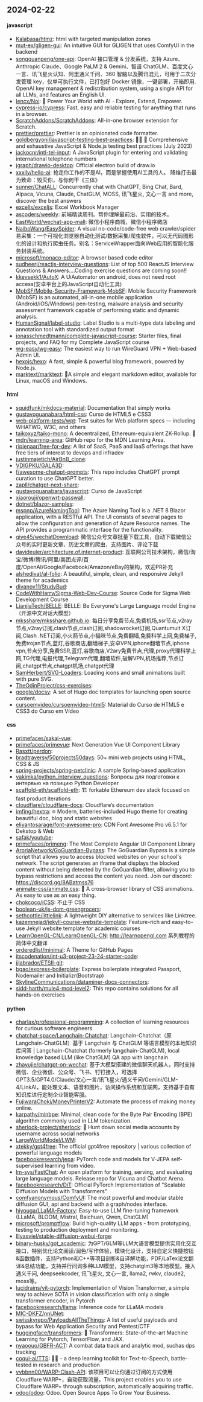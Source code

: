 ## 2024-02-22

#### javascript
* [Kalabasa/htmz](https://github.com/Kalabasa/htmz): html with targeted manipulation zones
* [mut-ex/gligen-gui](https://github.com/mut-ex/gligen-gui): An intuitive GUI for GLIGEN that uses ComfyUI in the backend
* [songquanpeng/one-api](https://github.com/songquanpeng/one-api): OpenAI 接口管理 & 分发系统，支持 Azure、Anthropic Claude、Google PaLM 2 & Gemini、智谱 ChatGLM、百度文心一言、讯飞星火认知、阿里通义千问、360 智脑以及腾讯混元，可用于二次分发管理 key，仅单可执行文件，已打包好 Docker 镜像，一键部署，开箱即用. OpenAI key management & redistribution system, using a single API for all LLMs, and features an English UI.
* [lencx/Noi](https://github.com/lencx/Noi): 🚀 Power Your World with AI - Explore, Extend, Empower.
* [cypress-io/cypress](https://github.com/cypress-io/cypress): Fast, easy and reliable testing for anything that runs in a browser.
* [ScratchAddons/ScratchAddons](https://github.com/ScratchAddons/ScratchAddons): All-in-one browser extension for Scratch.
* [prettier/prettier](https://github.com/prettier/prettier): Prettier is an opinionated code formatter.
* [goldbergyoni/javascript-testing-best-practices](https://github.com/goldbergyoni/javascript-testing-best-practices): 📗🌐 🚢 Comprehensive and exhaustive JavaScript & Node.js testing best practices (July 2023)
* [jackocnr/intl-tel-input](https://github.com/jackocnr/intl-tel-input): A JavaScript plugin for entering and validating international telephone numbers
* [jgraph/drawio-desktop](https://github.com/jgraph/drawio-desktop): Official electron build of draw.io
* [xxxily/hello-ai](https://github.com/xxxily/hello-ai): 抢走你工作的不是AI，而是掌握使用AI工具的人。 降维打击最为致命：毁灭你，与你何干《三体》
* [sunner/ChatALL](https://github.com/sunner/ChatALL): Concurrently chat with ChatGPT, Bing Chat, Bard, Alpaca, Vicuna, Claude, ChatGLM, MOSS, 讯飞星火, 文心一言 and more, discover the best answers
* [exceljs/exceljs](https://github.com/exceljs/exceljs): Excel Workbook Manager
* [ascoders/weekly](https://github.com/ascoders/weekly): 前端精读周刊。帮你理解最前沿、实用的技术。
* [EastWorld/wechat-app-mall](https://github.com/EastWorld/wechat-app-mall): 微信小程序商城，微信小程序微店
* [NaiboWang/EasySpider](https://github.com/NaiboWang/EasySpider): A visual no-code/code-free web crawler/spider易采集：一个可视化浏览器自动化测试/数据采集/爬虫软件，可以无代码图形化的设计和执行爬虫任务。别名：ServiceWrapper面向Web应用的智能化服务封装系统。
* [microsoft/monaco-editor](https://github.com/microsoft/monaco-editor): A browser based code editor
* [sudheerj/reactjs-interview-questions](https://github.com/sudheerj/reactjs-interview-questions): List of top 500 ReactJS Interview Questions & Answers....Coding exercise questions are coming soon!!
* [kkevsekk1/AutoX](https://github.com/kkevsekk1/AutoX): A UiAutomator on android, does not need root access(安卓平台上的JavaScript自动化工具)
* [MobSF/Mobile-Security-Framework-MobSF](https://github.com/MobSF/Mobile-Security-Framework-MobSF): Mobile Security Framework (MobSF) is an automated, all-in-one mobile application (Android/iOS/Windows) pen-testing, malware analysis and security assessment framework capable of performing static and dynamic analysis.
* [HumanSignal/label-studio](https://github.com/HumanSignal/label-studio): Label Studio is a multi-type data labeling and annotation tool with standardized output format
* [jonasschmedtmann/complete-javascript-course](https://github.com/jonasschmedtmann/complete-javascript-course): Starter files, final projects, and FAQ for my Complete JavaScript course
* [wg-easy/wg-easy](https://github.com/wg-easy/wg-easy): The easiest way to run WireGuard VPN + Web-based Admin UI.
* [hexojs/hexo](https://github.com/hexojs/hexo): A fast, simple & powerful blog framework, powered by Node.js.
* [marktext/marktext](https://github.com/marktext/marktext): 📝A simple and elegant markdown editor, available for Linux, macOS and Windows.

#### html
* [squidfunk/mkdocs-material](https://github.com/squidfunk/mkdocs-material): Documentation that simply works
* [gustavoguanabara/html-css](https://github.com/gustavoguanabara/html-css): Curso de HTML5 e CSS3
* [web-platform-tests/wpt](https://github.com/web-platform-tests/wpt): Test suites for Web platform specs — including WHATWG, W3C, and others
* [taikoxyz/taiko-mono](https://github.com/taikoxyz/taiko-mono): A decentralized, Ethereum-equivalent ZK-Rollup. 🥁
* [mdn/learning-area](https://github.com/mdn/learning-area): GitHub repo for the MDN Learning Area.
* [ripienaar/free-for-dev](https://github.com/ripienaar/free-for-dev): A list of SaaS, PaaS and IaaS offerings that have free tiers of interest to devops and infradev
* [justinmajetich/AirBnB_clone](https://github.com/justinmajetich/AirBnB_clone): 
* [VDIGPKU/GALA3D](https://github.com/VDIGPKU/GALA3D): 
* [f/awesome-chatgpt-prompts](https://github.com/f/awesome-chatgpt-prompts): This repo includes ChatGPT prompt curation to use ChatGPT better.
* [zapll/chatgpt-next-share](https://github.com/zapll/chatgpt-next-share): 
* [gustavoguanabara/javascript](https://github.com/gustavoguanabara/javascript): Curso de JavaScript
* [xiaorouji/openwrt-passwall](https://github.com/xiaorouji/openwrt-passwall): 
* [dotnet/blazor-samples](https://github.com/dotnet/blazor-samples): 
* [mspnp/AzureNamingTool](https://github.com/mspnp/AzureNamingTool): The Azure Naming Tool is a .NET 8 Blazor application, with a RESTful API. The UI consists of several pages to allow the configuration and generation of Azure Resource names. The API provides a programmatic interface for the functionality.
* [qiye45/wechatDownload](https://github.com/qiye45/wechatDownload): 微信公众号文章批量下载工具，自动下载微信公众号的实时更新文章、历史文章的爬虫，支持图片、评论下载
* [davideuler/architecture.of.internet-product](https://github.com/davideuler/architecture.of.internet-product): 互联网公司技术架构，微信/淘宝/微博/腾讯/阿里/美团点评/百度/OpenAI/Google/Facebook/Amazon/eBay的架构，欢迎PR补充
* [alshedivat/al-folio](https://github.com/alshedivat/al-folio): A beautiful, simple, clean, and responsive Jekyll theme for academics
* [divanov11/StudyBud](https://github.com/divanov11/StudyBud): 
* [CodeWithHarry/Sigma-Web-Dev-Course](https://github.com/CodeWithHarry/Sigma-Web-Dev-Course): Source Code for Sigma Web Development Course
* [LianjiaTech/BELLE](https://github.com/LianjiaTech/BELLE): BELLE: Be Everyone's Large Language model Engine（开源中文对话大模型）
* [mksshare/mksshare.github.io](https://github.com/mksshare/mksshare.github.io): 每日分享免费节点,免费机场,ssr节点,v2ray节点,v2ray订阅,clash节点,clash订阅,shadowrocket订阅,Quantumult X订阅,Clash .NET订阅,小火箭节点,小猫咪节点,免费翻墙,免费科学上网,免费梯子,免费trojan节点,蓝灯,谷歌商店,翻墙梯子,安卓VPN,iphone翻墙节点,iphone vpn,节点分享,免费SSR,蓝灯,谷歌商店,V2ary免费节点,代理,proxy代理科学上网,TG代理,电报代理,Telegram代理,翻墙软件,破解VPN,机场推荐,节点订阅,chatgpt节点,chatgpt机场,chatgpt代理
* [SamHerbert/SVG-Loaders](https://github.com/SamHerbert/SVG-Loaders): Loading icons and small animations built with pure SVG.
* [TheOdinProject/css-exercises](https://github.com/TheOdinProject/css-exercises): 
* [google/docsy](https://github.com/google/docsy): A set of Hugo doc templates for launching open source content.
* [cursoemvideo/cursoemvideo-html5](https://github.com/cursoemvideo/cursoemvideo-html5): Material do Curso de HTML5 e CSS3 do Curso em Vídeo

#### css
* [primefaces/sakai-vue](https://github.com/primefaces/sakai-vue): 
* [primefaces/primevue](https://github.com/primefaces/primevue): Next Generation Vue UI Component Library
* [Rasxtt/perdon](https://github.com/Rasxtt/perdon): 
* [bradtraversy/50projects50days](https://github.com/bradtraversy/50projects50days): 50+ mini web projects using HTML, CSS & JS
* [spring-projects/spring-petclinic](https://github.com/spring-projects/spring-petclinic): A sample Spring-based application
* [yakimka/python_interview_questions](https://github.com/yakimka/python_interview_questions): Вопросы для подготовки к интервью на позицию Python Developer
* [scaffold-eth/scaffold-eth](https://github.com/scaffold-eth/scaffold-eth): 🏗 forkable Ethereum dev stack focused on fast product iterations
* [cloudflare/cloudflare-docs](https://github.com/cloudflare/cloudflare-docs): Cloudflare’s documentation
* [imfing/hextra](https://github.com/imfing/hextra): 🔯 Modern, batteries-included Hugo theme for creating beautiful doc, blog and static websites
* [eliyantosarage/font-awesome-pro](https://github.com/eliyantosarage/font-awesome-pro): CDN Font Awesome Pro v6.5.1 for Dekstop & Web
* [safak/youtube](https://github.com/safak/youtube): 
* [primefaces/primeng](https://github.com/primefaces/primeng): The Most Complete Angular UI Component Library
* [AroriaNetwork/GoGuardian-Bypass](https://github.com/AroriaNetwork/GoGuardian-Bypass): The GoGuardian Bypass is a simple script that allows you to access blocked websites on your school's network. The script generates an iframe that displays the blocked content without being detected by the GoGuardian filter, allowing you to bypass restrictions and access the content you need. Join our discord: https://discord.gg/8ABatmss76
* [animate-css/animate.css](https://github.com/animate-css/animate.css): 🍿 A cross-browser library of CSS animations. As easy to use as an easy thing.
* [chokcoco/iCSS](https://github.com/chokcoco/iCSS): 不止于 CSS
* [boolean-uk/js-dom-greengrocers](https://github.com/boolean-uk/js-dom-greengrocers): 
* [sethcottle/littlelink](https://github.com/sethcottle/littlelink): A lightweight DIY alternative to services like Linktree.
* [kazemnejad/jekyll-course-website-template](https://github.com/kazemnejad/jekyll-course-website-template): Feature-rich and easy-to-use Jekyll website template for academic courses
* [LearnOpenGL-CN/LearnOpenGL-CN](https://github.com/LearnOpenGL-CN/LearnOpenGL-CN): http://learnopengl.com 系列教程的简体中文翻译
* [orderedlist/minimal](https://github.com/orderedlist/minimal): A Theme for GitHub Pages
* [itscodenation/int-u3-project-23-24-starter-code](https://github.com/itscodenation/int-u3-project-23-24-starter-code): 
* [jjlabrador/ETSII-git](https://github.com/jjlabrador/ETSII-git): 
* [bgao/express-boilerplate](https://github.com/bgao/express-boilerplate): Express boilerplate integrated Passport, Nodemailer and Initializr(Bootstrap)
* [SkylineCommunications/dataminer-docs-connectors](https://github.com/SkylineCommunications/dataminer-docs-connectors): 
* [sidd-harth/mule4-mcd-level2](https://github.com/sidd-harth/mule4-mcd-level2): This repo contains solutions for all hands-on exercises

#### python
* [charlax/professional-programming](https://github.com/charlax/professional-programming): A collection of learning resources for curious software engineers
* [chatchat-space/Langchain-Chatchat](https://github.com/chatchat-space/Langchain-Chatchat): Langchain-Chatchat（原Langchain-ChatGLM）基于 Langchain 与 ChatGLM 等语言模型的本地知识库问答 | Langchain-Chatchat (formerly langchain-ChatGLM), local knowledge based LLM (like ChatGLM) QA app with langchain
* [zhayujie/chatgpt-on-wechat](https://github.com/zhayujie/chatgpt-on-wechat): 基于大模型搭建的微信聊天机器人，同时支持微信、企业微信、公众号、飞书、钉钉接入，可选择GPT3.5/GPT4.0/Claude/文心一言/讯飞星火/通义千问/Gemini/GLM-4/LinkAI，能处理文本、语音和图片，访问操作系统和互联网，支持基于自有知识库进行定制企业智能客服。
* [FujiwaraChoki/MoneyPrinterV2](https://github.com/FujiwaraChoki/MoneyPrinterV2): Automate the process of making money online.
* [karpathy/minbpe](https://github.com/karpathy/minbpe): Minimal, clean code for the Byte Pair Encoding (BPE) algorithm commonly used in LLM tokenization.
* [sherlock-project/sherlock](https://github.com/sherlock-project/sherlock): 🔎 Hunt down social media accounts by username across social networks
* [LargeWorldModel/LWM](https://github.com/LargeWorldModel/LWM): 
* [xtekky/gpt4free](https://github.com/xtekky/gpt4free): The official gpt4free repository | various collection of powerful language models
* [facebookresearch/jepa](https://github.com/facebookresearch/jepa): PyTorch code and models for V-JEPA self-supervised learning from video.
* [lm-sys/FastChat](https://github.com/lm-sys/FastChat): An open platform for training, serving, and evaluating large language models. Release repo for Vicuna and Chatbot Arena.
* [facebookresearch/DiT](https://github.com/facebookresearch/DiT): Official PyTorch Implementation of "Scalable Diffusion Models with Transformers"
* [comfyanonymous/ComfyUI](https://github.com/comfyanonymous/ComfyUI): The most powerful and modular stable diffusion GUI, api and backend with a graph/nodes interface.
* [hiyouga/LLaMA-Factory](https://github.com/hiyouga/LLaMA-Factory): Easy-to-use LLM fine-tuning framework (LLaMA, BLOOM, Mistral, Baichuan, Qwen, ChatGLM)
* [microsoft/promptflow](https://github.com/microsoft/promptflow): Build high-quality LLM apps - from prototyping, testing to production deployment and monitoring.
* [lllyasviel/stable-diffusion-webui-forge](https://github.com/lllyasviel/stable-diffusion-webui-forge): 
* [binary-husky/gpt_academic](https://github.com/binary-husky/gpt_academic): 为GPT/GLM等LLM大语言模型提供实用化交互接口，特别优化论文阅读/润色/写作体验，模块化设计，支持自定义快捷按钮&函数插件，支持Python和C++等项目剖析&自译解功能，PDF/LaTex论文翻译&总结功能，支持并行问询多种LLM模型，支持chatglm3等本地模型。接入通义千问, deepseekcoder, 讯飞星火, 文心一言, llama2, rwkv, claude2, moss等。
* [lucidrains/vit-pytorch](https://github.com/lucidrains/vit-pytorch): Implementation of Vision Transformer, a simple way to achieve SOTA in vision classification with only a single transformer encoder, in Pytorch
* [facebookresearch/llama](https://github.com/facebookresearch/llama): Inference code for LLaMA models
* [MIC-DKFZ/nnUNet](https://github.com/MIC-DKFZ/nnUNet): 
* [swisskyrepo/PayloadsAllTheThings](https://github.com/swisskyrepo/PayloadsAllTheThings): A list of useful payloads and bypass for Web Application Security and Pentest/CTF
* [huggingface/transformers](https://github.com/huggingface/transformers): 🤗 Transformers: State-of-the-art Machine Learning for Pytorch, TensorFlow, and JAX.
* [nyaoouo/GBFR-ACT](https://github.com/nyaoouo/GBFR-ACT): A combat data track and analytic mod, suchas dps tracking
* [coqui-ai/TTS](https://github.com/coqui-ai/TTS): 🐸💬 - a deep learning toolkit for Text-to-Speech, battle-tested in research and production
* [vvbbnn00/WARP-Clash-API](https://github.com/vvbbnn00/WARP-Clash-API): 该项目可以让你通过订阅的方式使用Cloudflare WARP+，自动获取流量。This project enables you to use Cloudflare WARP+ through subscription, automatically acquiring traffic.
* [odoo/odoo](https://github.com/odoo/odoo): Odoo. Open Source Apps To Grow Your Business.
